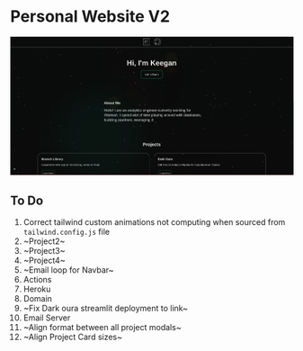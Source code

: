 # Personal Website V2


![Sample Image](./public/example.png)


## To Do
1. Correct tailwind custom animations not computing when sourced from `tailwind.config.js` file
2. ~Project2~
3. ~Project3~
4. ~Project4~
5. ~Email loop for Navbar~
6. Actions
7. Heroku
8. Domain
9. ~Fix Dark oura streamlit deployment to link~
10. Email Server
11. ~Align format between all project modals~
12. ~Align Project Card sizes~


